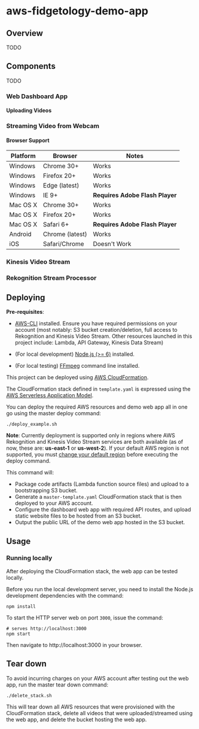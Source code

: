 # aws-fidgetology-demo-app

## Overview

TODO

## Components

TODO

### Web Dashboard App

#### Uploading Videos

### Streaming Video from Webcam

#### Browser Support

| Platform | Browser | Notes |
|----|---------|-------|
| Windows | Chrome 30+ | Works |
| Windows | Firefox 20+ | Works |
| Windows | Edge (latest) | Works |
| Windows | IE 9+ | **Requires Adobe Flash Player** |
| Mac OS X | Chrome 30+ | Works |
| Mac OS X | Firefox 20+ | Works |
| Mac OS X | Safari 6+ | **Requires Adobe Flash Player** |
| Android | Chrome (latest) | Works |
| iOS | Safari/Chrome | Doesn't Work |


### Kinesis Video Stream

### Rekognition Stream Processor

## Deploying

**Pre-requisites**:
 * [AWS-CLI](https://docs.aws.amazon.com/cli/latest/userguide/installing.html) installed. Ensure you have required permissions on your account (most notably: S3 bucket creation/deletion, full access to Rekognition and Kinesis Video Stream. Other resources launched in this project include: Lambda, API Gateway, Kinesis Data Stream)

 * (For local development) [Node.js (>= 6)](https://nodejs.org/en/download/) installed.
 * (For local testing) [FFmpeg](https://github.com/adaptlearning/adapt_authoring/wiki/Installing-FFmpeg) command line installed. 
 
This project can be deployed using [AWS
CloudFormation](https://aws.amazon.com/cloudformation/).

The CloudFormation stack defined in `template.yaml` is expressed using the [AWS Serverless Application Model](https://github.com/awslabs/serverless-application-model).

You can deploy the required AWS resources and demo web app all in one go using the master deploy command:

```shell
./deploy_example.sh
```
**Note**: Currently deployment is supported only in regions where AWS Rekognition and Kinesis Video Stream services are both available (as of now, these are: **us-east-1** or **us-west-2**). If your default AWS region is not supported, you must [change your default region](https://docs.aws.amazon.com/cli/latest/userguide/cli-chap-getting-started.html) before executing the deploy command.

This command will:
 * Package code artifacts (Lambda function source files) and upload to a bootstrapping S3 bucket.
 * Generate a `master-template.yaml` CloudFormation stack that is then deployed to your AWS account.
 * Configure the dashboard web app with required API routes, and upload static website files to be hosted from an S3 bucket.
 * Output the public URL of the demo web app hosted in the S3 bucket. 
 
## Usage

### Running locally

After deploying the CloudFormation stack, the web app can be tested locally.

Before you run the local development server, you need to install the
Node.js development dependencies with the command:
```shell
npm install
```
To start the HTTP server web on port `3000`, issue the command:
```shell
# serves http://localhost:3000
npm start
```

Then navigate to http://localhost:3000 in your browser.

## Tear down

To avoid incurring charges on your AWS account after testing out the web app, run the master tear down command:

```shell 
./delete_stack.sh
```

This will tear down all AWS resources that were provisioned with the CloudFormation stack, delete all videos that were uploaded/streamed using the web app, and delete the bucket hosting the web app.
